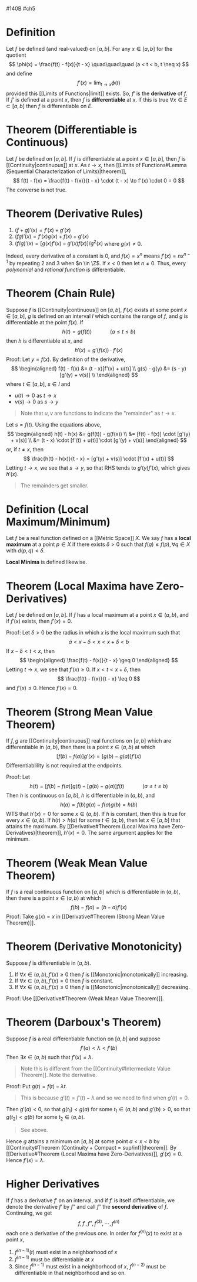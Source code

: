 #140B #ch5
# Definition 
Let $f$ be defined (and real-valued) on $[a,b]$. For any $x \in [a,b]$ for the quotient 
$$
\phi(x) = \frac{f(t) - f(x)}{t - x} \quad\quad\quad (a < t < b, t \neq x)
$$
and define 
$$
f'(x) = \lim_{t \to x} \phi(t)
$$
provided this [[Limits of Functions|limit]] exists. So, $f'$ is the **derivative** of $f$. If $f'$ is defined at a point $x$, then $f$ is **differentiable** at $x$. If this is true $\forall x \in E \subset [a,b]$ then $f$ is differentiable on $E$. 

# Theorem (Differentiable is Continuous)
Let $f$ be defined on $[a,b]$. If $f$ is differentiable at a point $x \in [a,b]$, then $f$ is [[Continuity|continuous]] at $x$. As $t \to x$, then [[Limits of Functions#Lemma (Sequential Characterization of Limits)|theorem]], 
$$
f(t) - f(x) = \frac{f(t) - f(x)}{t - x} \cdot (t - x) \to f'(x) \cdot 0 = 0
$$
The converse is not true. 

# Theorem (Derivative Rules)
1. $(f + g)'(x) = f'(x) + g'(x)$
2. $(fg)'(x) = f'(x)g(x) + f(x)+g'(x)$
3. $(f/g)'(x) = [g(x)f'(x) - g'(x)f(x)]/g^{2}(x)$ 
where $g(x) \neq 0$.  

Indeed, every derivative of a constant is $0$, and $f(x) = x^n$ means $f'(x) = nx^{n-1}$ by repeating $2$ and $3$ when $n \in \Z$. If $x < 0$ then let $n \neq 0$. Thus, every *polynomial* and *rational function* is differentiable. 

# Theorem (Chain Rule)
Suppose $f$ is [[Continuity|continuous]] on $[a,b]$, $f'(x)$ exists at some point $x \in [a,b]$, $g$ is defined on an interval $I$ which contains the range of $f$, and $g$ is differentiable at the point $f(x)$. If 
$$
h(t) = g(f(t)) \quad\quad\quad (a \leq t \leq b)
$$
then $h$ is differentiable at $x$, and 
$$
h'(x) = g'(f(x)) \cdot f'(x)
$$
Proof:
Let $y = f(x)$. By definition of the derivative, 
$$
\begin{aligned}
f(t) - f(x) &= (t - x)[f'(x) + u(t)] \\
g(s) - g(y) &= (s - y)[g'(y) + v(s)] \\
\end{aligned}
$$
where $t \in [a,b]$, $s \in I$ and 
- $u(t) \to 0$ as $t \to x$
- $v(s)\to 0$ as $s \to y$
> Note that $u,v$ are functions to indicate the "remainder" as $t \to x$. 

Let $s = f(t)$. Using the equations above, 
$$
\begin{aligned}
h(t) - h(x)
&= g(f(t)) - g(f(x)) \\
&= [f(t) - f(x)] \cdot [g'(y) + v(s)] \\ 
&= (t - x) \cdot [f'(t) + u(t)] \cdot [g'(y) + v(s)]
\end{aligned}
$$
or, if $t \neq x$, then 
$$
\frac{h(t) - h(x)}{t - x} = [g'(y) + v(s)] \cdot [f'(x) + u(t)]
$$
Letting $t \to x$, we see that $s \to y$, so that RHS tends to $g'(y)f'(x)$, which gives $h'(x)$. 
> The remainders get smaller. 

# Definition (Local Maximum/Minimum)
Let $f$ be a real function defined on a [[Metric Space]] $X$. We say $f$ has a **local maximum** at a point $p \in X$ if there exists $\delta > 0$ such that $f(q) \leq f(p), \forall q \in X$ with $d(p, q) < \delta$. 

**Local Minima** is defined likewise. 

# Theorem (Local Maxima have Zero-Derivatives)
Let $f$ be defined on $[a, b]$. If $f$ has a local maximum at a point $x \in (a, b)$, and if $f'(x)$ exists, then $f'(x) = 0$. 

Proof:
Let $\delta > 0$ be the radius in which $x$ is the local maximum such that
$$
a < x - \delta < x < x + \delta < b
$$
If $x - \delta < t < x$, then 
$$
\begin{aligned}
\frac{f(t) - f(x)}{t - x} \geq 0
\end{aligned}
$$
Letting $t \to x$, we see that $f'(x) \geq 0$. If $x < t < x + \delta$, then 
$$
\frac{f(t) - f(x)}{t - x} \leq 0
$$
and $f'(x) \leq 0$. Hence $f'(x) = 0$. 

# Theorem (Strong Mean Value Theorem)
If $f,g$ are [[Continuity|continuous]] real functions on $[a, b]$ which are differentiable in $(a, b)$, then there is a point $x \in (a, b)$ at which 
$$
[f(b) - f(a)]g'(x) = [g(b) - g(a)]f'(x)
$$
Differentiablility is not required at the endpoints. 

Proof:
Let 
$$
h(t) = [f(b) - f(a)]g(t) - [g(b) - g(a)]f(t) \quad\quad\quad (a \leq t \leq b)
$$
Then $h$ is continuous on $[a, b]$, $h$ is differentiable in $(a, b)$, and 
$$
h(a) = f(b)g(a) - f(a)g(b) = h(b)
$$
WTS that $h'(x) = 0$ for some $x \in (a, b)$. If $h$ is constant, then this is true for every $x \in (a, b)$. If $h(t) > h(a)$ for some $t \in (a,b)$, then let $x \in [a,b]$ that attains the maximum. By [[Derivative#Theorem (Local Maxima have Zero-Derivatives)|theorem]], $h'(x) = 0$. The same argument applies for the minimum. 
# Theorem (Weak Mean Value Theorem)
If $f$ is a real continuous function on $[a,b]$ which is differentiable in $(a,b)$, then there is a point $x \in (a,b)$ at which 
$$
f(b) - f(a) = (b - a)f'(x)
$$
Proof: Take $g(x) = x$ in [[Derivative#Theorem (Strong Mean Value Theorem)]]. 
# Theorem (Derivative Monotonicity)
Suppose $f$ is differentiable in $(a,b)$.
1. If $\forall x \in (a,b), f'(x) \geq 0$ then $f$ is [[Monotonic|monotonically]] increasing.
2. If $\forall x \in (a,b), f'(x) = 0$ then $f$ is constant. 
3. If $\forall x \in (a, b), f'(x) \leq 0$ then $f$ is [[Monotonic|monotonically]] decreasing.

Proof: Use [[Derivative#Theorem (Weak Mean Value Theorem)]]. 
# Theorem (Darboux's Theorem)
Suppose $f$ is a real differentiable function on $[a,b]$ and suppose 
$$
f'(a) < \lambda < f'(b)
$$
Then $\exists x \in (a,b)$ such that $f'(x) = \lambda$.
> Note this is different from the [[Continuity#Intermediate Value Theorem]]. Note the derivative. 

Proof:
Put $g(t) = f(t) - \lambda t$. 
> This is because $g'(t) = f'(t) - \lambda$ and so we need to find when $g'(t) = 0$.

Then $g'(a) < 0$, so that $g(t_{1}) < g(a)$ for some $t_{1} \in (a,b)$ and $g'(b) > 0$, so that $g(t_{2}) < g(b)$ for some $t_{2} \in (a,b)$. 
> See above. 

Hence $g$ attains a minimum on $[a,b]$ at some point $a < x < b$ by [[Continuity#Theorem (Continuity + Compact = sup/inf)|theorem]]. By [[Derivative#Theorem (Local Maxima have Zero-Derivatives)]], $g'(x) = 0$. Hence $f'(x)  = \lambda$. 

# Higher Derivatives
If $f$ has a derivative $f'$ on an interval, and if $f'$ is itself differentiable, we denote the derivative $f'$ by $f''$ and call $f''$ the **second derivative** of $f$. Continuing, we get
$$
f, f', f'', f^{(3)}, \cdots, f^{(n)}
$$
each one a derivative of the previous one. In order for $f^{(n)}(x)$ to exist at a point $x$, 
1. $f^{(n-1)}(t)$  must exist in a neighborhood of $x$ 
2. $f^{(n-1)}$ must be differentiable at $x$ 
3. Since $f^{(n-1)}$ must exist in a neighborhood of $x$, $f^{(n-2)}$ must be differentiable in that neighborhood and so on.

